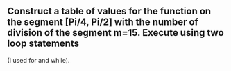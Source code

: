 ## Construct a table of values ​​for the function on the segment [Pi/4, Pi/2] with the number of division of the segment m=15. Execute using two loop statements
(I used for and while).
